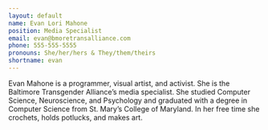 ```yaml
---
layout: default
name: Evan Lori Mahone
position: Media Specialist
email: evan@bmoretransalliance.com
phone: 555-555-5555
pronouns: She/her/hers & They/them/theirs
shortname: evan
---
```


Evan Mahone is a programmer, visual artist, and activist. She is the Baltimore Transgender Alliance’s media specialist. She studied Computer Science, Neuroscience, and Psychology and graduated with a degree in Computer Science from St. Mary’s College of Maryland. In her free time she crochets, holds potlucks, and makes art.
